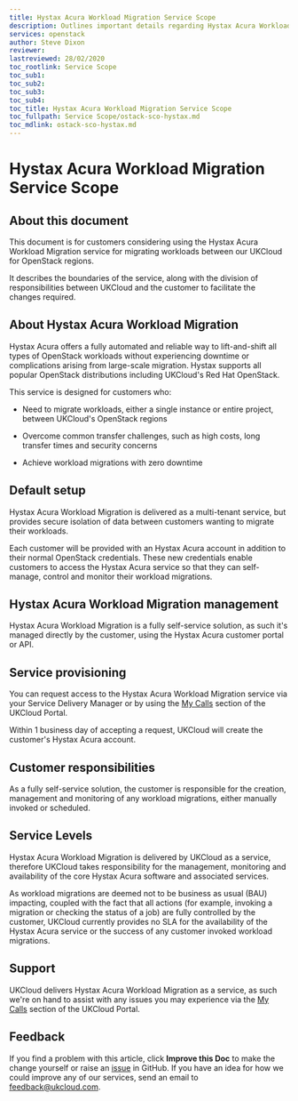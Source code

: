 ```yaml
---
title: Hystax Acura Workload Migration Service Scope
description: Outlines important details regarding Hystax Acura Workload Migration
services: openstack
author: Steve Dixon
reviewer:
lastreviewed: 28/02/2020
toc_rootlink: Service Scope
toc_sub1: 
toc_sub2:
toc_sub3:
toc_sub4:
toc_title: Hystax Acura Workload Migration Service Scope
toc_fullpath: Service Scope/ostack-sco-hystax.md
toc_mdlink: ostack-sco-hystax.md
---
```


# Hystax Acura Workload Migration Service Scope

## About this document

This document is for customers considering using the Hystax Acura Workload Migration service for migrating workloads between our UKCloud for OpenStack regions.

It describes the boundaries of the service, along with the division of responsibilities between UKCloud and the customer to facilitate the changes required.

## About Hystax Acura Workload Migration

Hystax Acura offers a fully automated and reliable way to lift-and-shift all types of OpenStack workloads without experiencing downtime or complications arising from large-scale migration. Hystax supports all popular OpenStack distributions including UKCloud's Red Hat OpenStack.

This service is designed for customers who:

- Need to migrate workloads, either a single instance or entire project, between UKCloud's OpenStack regions

- Overcome common transfer challenges, such as high costs, long transfer times and security concerns

- Achieve workload migrations with zero downtime

## Default setup

Hystax Acura Workload Migration is delivered as a multi-tenant service, but provides secure isolation of data between customers wanting to migrate their workloads.

Each customer will be provided with an Hystax Acura account in addition to their normal OpenStack credentials. These new credentials enable customers to access the Hystax Acura service so that they can self-manage, control and monitor their workload migrations.

## Hystax Acura Workload Migration management

Hystax Acura Workload Migration is a fully self-service solution, as such it's managed directly by the customer, using the Hystax Acura customer portal or API.

## Service provisioning

You can request access to the Hystax Acura Workload Migration service via your Service Delivery Manager or by using the [My Calls](https://portal.skyscapecloud.com/support/ivanti) section of the UKCloud Portal.

Within 1 business day of accepting a request, UKCloud will create the customer's Hystax Acura account.

## Customer responsibilities

As a fully self-service solution, the customer is responsible for the creation, management and monitoring of any workload migrations, either manually invoked or scheduled.

## Service Levels

Hystax Acura Workload Migration is delivered by UKCloud as a service, therefore UKCloud takes responsibility for the management, monitoring and availability of the core Hystax Acura software and associated services.

As workload migrations are deemed not to be business as usual (BAU) impacting, coupled with the fact that all actions (for example, invoking a migration or checking the status of a job) are fully controlled by the customer, UKCloud currently provides no SLA for the availability of the Hystax Acura service or the success of any customer invoked workload migrations.

## Support

UKCloud delivers Hystax Acura Workload Migration as a service, as such we're on hand to assist with any issues you may experience via the [My Calls](https://portal.skyscapecloud.com/support/ivanti) section of the UKCloud Portal.

## Feedback

If you find a problem with this article, click **Improve this Doc** to make the change yourself or raise an [issue](https://github.com/UKCloud/documentation/issues) in GitHub. If you have an idea for how we could improve any of our services, send an email to <feedback@ukcloud.com>.
